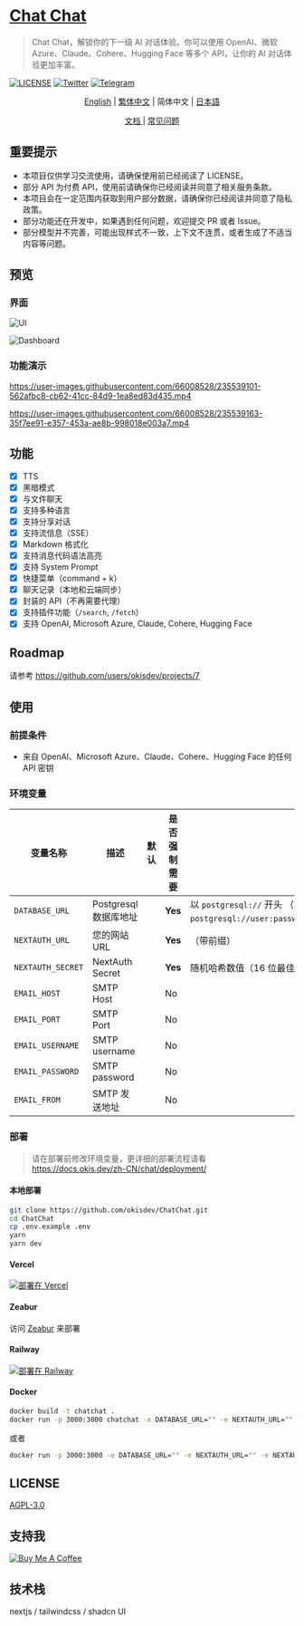 # [Chat Chat](https://chat.okisdev.com)

> Chat Chat，解锁你的下一级 AI 对话体验。你可以使用 OpenAI、微软 Azure、Claude、Cohere、Hugging Face 等多个 API，让你的 AI 对话体验更加丰富。

[![LICENSE](https://img.shields.io/github/license/okisdev/ChatChat?style=flat-square)](https://github.com/okisdev/ChatChat/blob/master/LICENSE) [![Twitter](https://img.shields.io/twitter/follow/okisdev)](https://twitter.com/okisdev) [![Telegram](https://img.shields.io/badge/Telegram-Chat%20Chat-blue?style=flat-square&logo=telegram)](https://t.me/+uWx9qtafv-BiNGVk)

<p align='center'>
    <a href='README.md'>English</a> | <a href='README.zh_HK.md'>繁体中文</a> | <a>简体中文</a> | <a href='README.JA.md'>日本語</a>
</p>

<p align='center'>
    <a href='https://docs.okis.dev/zh-CN/chat' target='_blank'>
        文档
    </a>
    | <a href='https://github.com/okisdev/ChatChat/issues/3'>常见问题</a>
</p>

## 重要提示

-   本项目仅供学习交流使用，请确保使用前已经阅读了 LICENSE。
-   部分 API 为付费 API，使用前请确保你已经阅读并同意了相关服务条款。
-   本项目会在一定范围内获取到用户部分数据，请确保你已经阅读并同意了隐私政策。
-   部分功能还在开发中，如果遇到任何问题，欢迎提交 PR 或者 Issue。
-   部分模型并不完善，可能出现样式不一致，上下文不连贯，或者生成了不适当内容等问题。

## 预览

### 界面

![UI](https://cdn.harrly.com/project/GitHub/Chat-Chat/img/UI-1.png)

![Dashboard](https://cdn.harrly.com/project/GitHub/Chat-Chat/img/Dashboard-1.png)

### 功能演示

https://user-images.githubusercontent.com/66008528/235539101-562afbc8-cb62-41cc-84d9-1ea8ed83d435.mp4

https://user-images.githubusercontent.com/66008528/235539163-35f7ee91-e357-453a-ae8b-998018e003a7.mp4

## 功能

-   [x] TTS
-   [x] 黑暗模式
-   [x] 与文件聊天
-   [x] 支持多种语言
-   [x] 支持分享对话
-   [x] 支持流信息（SSE）
-   [x] Markdown 格式化
-   [x] 支持消息代码语法高亮
-   [x] 支持 System Prompt
-   [x] 快捷菜单（command + k）
-   [x] 聊天记录（本地和云端同步）
-   [x] 封装的 API（不再需要代理）
-   [x] 支持插件功能（`/search`, `/fetch`）
-   [x] 支持 OpenAI, Microsoft Azure, Claude, Cohere, Hugging Face

## Roadmap

请参考 https://github.com/users/okisdev/projects/7

## 使用

### 前提条件

-   来自 OpenAI、Microsoft Azure、Claude、Cohere、Hugging Face 的任何 API 密钥

### 环境变量

| 变量名称          | 描述                  | 默认 | 是否强制需要 | 提示                                                                                                |
| ----------------- | --------------------- | ---- | ------------ | --------------------------------------------------------------------------------------------------- |
| `DATABASE_URL`    | Postgresql 数据库地址 |      | **Yes**      | 以 `postgresql://` 开头 （如果不需要，请填写 `postgresql://user:password@example.com:port/dbname`） |
| `NEXTAUTH_URL`    | 您的网站 URL          |      | **Yes**      | （带前缀）                                                                                          |
| `NEXTAUTH_SECRET` | NextAuth Secret       |      | **Yes**      | 随机哈希数值（16 位最佳）                                                                           |
| `EMAIL_HOST`      | SMTP Host             |      | No           |                                                                                                     |
| `EMAIL_PORT`      | SMTP Port             |      | No           |                                                                                                     |
| `EMAIL_USERNAME`  | SMTP username         |      | No           |                                                                                                     |
| `EMAIL_PASSWORD`  | SMTP password         |      | No           |                                                                                                     |
| `EMAIL_FROM`      | SMTP 发送地址         |      | No           |                                                                                                     |

### 部署

> 请在部署前修改环境变量，更详细的部署流程请看 https://docs.okis.dev/zh-CN/chat/deployment/

#### 本地部署

```bash
git clone https://github.com/okisdev/ChatChat.git
cd ChatChat
cp .env.example .env
yarn
yarn dev
```

#### Vercel

[![部署在 Vercel](https://vercel.com/button)](https://vercel.com/import/project?template=https://github.com/okisdev/ChatChat)

#### Zeabur

访问 [Zeabur](https://zeabur.com) 来部署

#### Railway

[![部署在 Railway](https://railway.app/button.svg)](https://railway.app/template/-WWW5r)

#### Docker

```bash
docker build -t chatchat .
docker run -p 3000:3000 chatchat -e DATABASE_URL="" -e NEXTAUTH_URL="" -e NEXTAUTH_SECRET="" -e EMAIL_HOST="" -e EMAIL_PORT="" -e EMAIL_USERNAME="" -e EMAIL_PASSWORD="" -e EMAIL_FROM=""
```

或者

```bash
docker run -p 3000:3000 -e DATABASE_URL="" -e NEXTAUTH_URL="" -e NEXTAUTH_SECRET="" -e EMAIL_HOST="" -e EMAIL_PORT="" -e EMAIL_USERNAME="" -e EMAIL_PASSWORD="" -e EMAIL_FROM="" ghcr.io/okisdev/chatchat:latest
```

## LICENSE

[AGPL-3.0](./LICENSE)

## 支持我

[![Buy Me A Coffee](https://www.buymeacoffee.com/assets/img/custom_images/orange_img.png)](https://www.buymeacoffee.com/okisdev)

## 技术栈

nextjs / tailwindcss / shadcn UI
